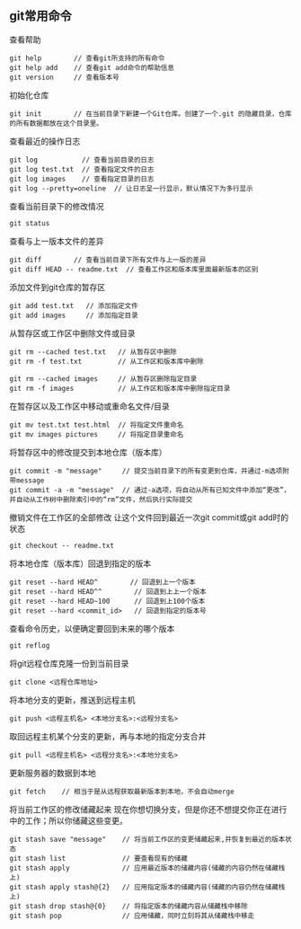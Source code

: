 
## git常用命令


查看帮助

	git help        // 查看git所支持的所有命令
	git help add    // 查看git add命令的帮助信息
	git version     // 查看版本号


初始化仓库

	git init        // 在当前目录下新建一个Git仓库。创建了一个.git 的隐藏目录，仓库的所有数据都放在这个目录里。


查看最近的操作日志

	git log           // 查看当前目录的日志
	git log test.txt  // 查看指定文件的日志
	git log images    // 查看指定目录的日志
	git log --pretty=oneline  // 让日志呈一行显示，默认情况下为多行显示


查看当前目录下的修改情况

	git status


查看与上一版本文件的差异

	git diff        // 查看当前目录下所有文件与上一版的差异
	git diff HEAD -- readme.txt  // 查看工作区和版本库里面最新版本的区别


添加文件到git仓库的暂存区

	git add test.txt   // 添加指定文件
	git add images     // 添加指定目录


从暂存区或工作区中删除文件或目录

	git rm --cached test.txt   // 从暂存区中删除
	git rm -f test.txt         // 从工作区和版本库中删除

	git rm --cached images     // 从暂存区删除指定目录
	git rm -f images           // 从工作区和版本库中删除指定目录


在暂存区以及工作区中移动或重命名文件/目录

	git mv test.txt test.html  // 将指定文件重命名
	git mv images pictures     // 将指定目录重命名


将暂存区中的修改提交到本地仓库（版本库）

	git commit -m "message"     // 提交当前目录下的所有变更到仓库，并通过-m选项附带message
	git commit -a -m "message"  // 通过-a选项，将自动从所有已知文件中添加“更改”，并自动从工作树中删除索引中的“rm”文件，然后执行实际提交


撤销文件在工作区的全部修改
让这个文件回到最近一次git commit或git add时的状态

	git checkout -- readme.txt


将本地仓库（版本库）回退到指定的版本

	git reset --hard HEAD^        // 回退到上一个版本
	git reset --hard HEAD^^        // 回退到上上一个版本
	git reset --hard HEAD~100      // 回退到上100个版本
	git reset --hard <commit_id>   // 回退到指定的版本号


查看命令历史，以便确定要回到未来的哪个版本

	git reflog


将git远程仓库克隆一份到当前目录

	git clone <远程仓库地址>


将本地分支的更新，推送到远程主机

	git push <远程主机名> <本地分支名>:<远程分支名>


取回远程主机某个分支的更新，再与本地的指定分支合并

	git pull <远程主机名> <远程分支名>:<本地分支名>


更新服务器的数据到本地

	git fetch 	 // 相当于是从远程获取最新版本到本地，不会自动merge


将当前工作区的修改储藏起来
现在你想切换分支，但是你还不想提交你正在进行中的工作；所以你储藏这些变更。

	git stash save "message"    // 将当前工作区的变更储藏起来,并恢复到最近的版本状态
	git stash list              // 要查看现有的储藏
	git stash apply             // 应用最近版本的储藏内容(储藏的内容仍然在储藏栈上)
	git stash apply stash@{2}   // 应用指定版本的储藏内容(储藏的内容仍然在储藏栈上)
	git stash drop stash@{0}    // 将指定版本的储藏内容从储藏栈中移除
	git stash pop               // 应用储藏，同时立刻将其从储藏栈中移走




